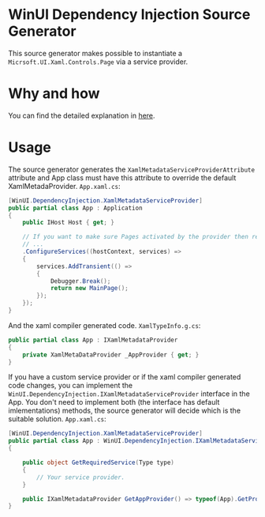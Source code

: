 ﻿# WinUI Dependency Injection Source Generator
This source generator makes possible to instantiate a ```Micrsoft.UI.Xaml.Controls.Page``` via a service provider.

# Why and how
You can find the detailed explanation in [here](README_DETAIL.md).

# Usage
The source generator generates the ```XamlMetadataServiceProviderAttribute``` attribute and App class must have this attribute to override the default XamlMetadaProvider.
```App.xaml.cs```:
```csharp
[WinUI.DependencyInjection.XamlMetadataServiceProvider]
public partial class App : Application
{
    public IHost Host { get; }

    // If you want to make sure Pages activated by the provider then register them like this:
    // ...
    .ConfigureServices((hostContext, services) =>
    {
        services.AddTransient(() =>
        {
            Debugger.Break();
            return new MainPage();
        });
    });
}
```
And the xaml compiler generated code. 
```XamlTypeInfo.g.cs```:
```csharp
public partial class App : IXamlMetadataProvider
{
    private XamlMetaDataProvider _AppProvider { get; }
}
```
If you have a custom service provider or if the xaml compiler generated code changes, you can implement the ```WinUI.DependencyInjection.IXamlMetadataServiceProvider``` interface in the App.
You don't need to implement both (the interface has default imlementations) methods, the source generator will decide which is the suitable solution.
```App.xaml.cs```:
```csharp
[WinUI.DependencyInjection.XamlMetadataServiceProvider]
public partial class App : WinUI.DependencyInjection.IXamlMetadataServiceProvider
{

    public object GetRequiredService(Type type) 
    {
        // Your service provider.
    }

    public IXamlMetadataProvider GetAppProvider() => typeof(App).GetProperty("AppProviderName", BindingFlags.NonPublic | BindingFlags.Instance).GetValue(this);
}
```